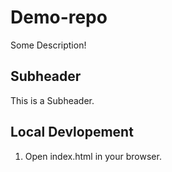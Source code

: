 # Demo-repo

Some Description!

## Subheader

This is a Subheader.

## Local Devlopement

1. Open index.html in your browser.
